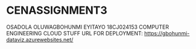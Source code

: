 # CENASSIGNMENT3
OSADOLA OLUWAGBOHUNMI EYITAYO 18CJ024153 COMPUTER ENGINEERING
CLOUD STUFF
URL FOR DEPLOYMENT: https://gbohunmi-dataviz.azurewebsites.net/
